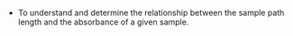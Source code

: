 - To understand and determine the relationship between the sample path length and the absorbance of a given sample.
